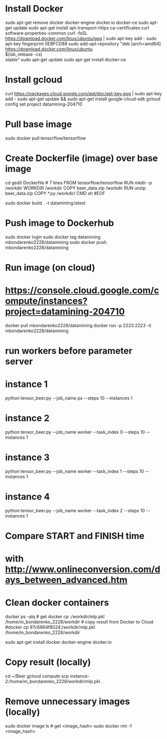 # Install Docker 
sudo apt-get remove docker docker-engine docker.io docker-ce
sudo apt-get update
sudo apt-get install apt-transport-https ca-certificates curl software-properties-common
curl -fsSL https://download.docker.com/linux/ubuntu/gpg | sudo apt-key add -
sudo apt-key fingerprint 0EBFCD88
sudo add-apt-repository    "deb [arch=amd64] https://download.docker.com/linux/ubuntu \
   $(lsb_release -cs) \
   stable"
sudo apt-get update
sudo apt-get install docker-ce

# Install gcloud
curl https://packages.cloud.google.com/apt/doc/apt-key.gpg | sudo apt-key add -
sudo apt-get update && sudo apt-get install google-cloud-sdk
gcloud config set project datamining-204710

# Pull base image
sudo docker pull tensorflow/tensorflow

# Create Dockerfile (image) over base image
cd <workdir>
gedit Dockerfile # 7 lines
FROM tensorflow/tensorflow
RUN mkdir -p /workdir
WORKDIR /workdir
COPY beer_data.zip /workdir
RUN unzip beer_data.zip
COPY *.py /workdir/
CMD sh
#EOF

sudo docker build . -t datamining:latest

# Push image to Dockerhub
sudo docker login 
sudo docker tag datamining mbondarenko2228/datamining
sudo docker push mbondarenko2228/datamining

# Run image (on cloud)
# https://console.cloud.google.com/compute/instances?project=datamining-204710
docker pull mbondarenko2228/datamining
docker run -p 2223:2223 -it mbondarenko2228/datamining
# run workers before parameter server
 # instance 1
 python tensor_beer.py --job_name ps --steps 10 --instances 1
 # instance 2
 python tensor_beer.py --job_name worker --task_index 0 --steps 10 --instances 1
 # instance 3
 python tensor_beer.py --job_name worker --task_index 1 --steps 10 --instances 1
 # instance 4
 python tensor_beer.py --job_name worker --task_index 2 --steps 10 --instances 1

# Compare START and FINISH time
# with http://www.onlineconversion.com/days_between_advanced.htm


# Clean docker containers
docker ps -alq # get <containerId>
docker cp <containerId>:/workdir/mlp.pkl /home/m_bondarenko_2228/workdir # copy result from Docker to Cloud
#docker cp 97c6864f8024:/workdir/mlp.pkl /home/m_bondarenko_2228/workdir

sudo apt-get install docker docker-engine docker.io

# Copy result (locally)
cd ~/Beer
gcloud compute scp instance-2:/home/m_bondarenko_2228/workdir/mlp.pkl .

# Remove unnecessary images (locally)
sudo docker image ls # get <image_hash>
sudo docker rmi -f <image_hash>


